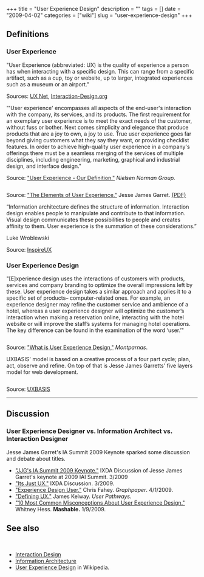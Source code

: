 +++
title = "User Experience Design"
description = ""
tags = []
date = "2009-04-02"
categories = ["wiki"]
slug = "user-experience-design"
+++

<h2 id="toc0">Definitions</h2>

<h3 id="toc1">User Experience</h3>
<p>&quot;User Experience (abbreviated: UX) is the quality of experience a person has when interacting with a specific design. This can range from a specific artifact, such as a cup, toy or website, up to larger, integrated experiences such as a museum or an airport.&quot;</p>

<p>Sources: <a href="http://uxnet.org/">UX Net</a>, <a href="http://www.interaction-design.org/encyclopedia/user_experience_or_ux.html.html">Interaction-Design.org</a></p>

<p>&quot;'User experience' encompasses all aspects of the end-user's interaction with the company, its services, and its products. The first requirement for an exemplary user experience is to meet the exact needs of the customer, without fuss or bother. Next comes simplicity and elegance that produce products that are a joy to own, a joy to use. True user experience goes far beyond giving customers what they say they want, or providing checklist features. In order to achieve high-quality user experience in a company's offerings there must be a seamless merging of the services of multiple disciplines, including engineering, marketing, graphical and industrial design, and interface design.&quot;</p>

<p>Source: <a href="http://www.nngroup.com/about/userexperience.html">&quot;User Experience - Our Definition.&quot;</a> <em>Nielsen Norman Group.</em></p>

<p><img src="//media.konigi.com/wiki/jjg-elements-ux.png" title="" /></p>

<p>Source: <a href="http://www.jjg.net/ia/">&quot;The Elements of User Experience.&quot;</a> Jesse James Garret. <a href="http://www.jjg.net/ia/elements.pdf">(PDF)</a></p>

<p>“Information architecture defines the structure of information. Interaction design enables people to manipulate and contribute to that information. Visual design communicates these possibilities to people and creates affinity to them. User experience is the summation of these considerations.”</p>

<p>Luke Wroblewski</p>

<p>Source: <a href="http://www.inspireux.com/2009/03/27/user-experience-is-the-summation-of-considerations-across-ux-disciplines/">InspireUX</a></p>


<h3 id="toc2">User Experience Design</h3>
<p>&quot;[E]xperience design uses the interactions of customers with products, services and company branding to optimize the overall impressions left by these. User experience design takes a similar approach and applies it to a specific set of products– computer-related ones. For example, an experience designer may refine the customer service and ambience of a hotel, whereas a user experience designer will optimize the customer’s interaction when making a reservation online, interacting with the hotel website or will improve the staff’s systems for managing hotel operations. The key difference can be found in the examination of the word ‘user.’&quot;</p>

<p><img src="//media.konigi.com/wiki/what-is-ux.png" alt="" title="" /></p>

<p>Source: <a href="http://www.montparnas.com/articles/what-is-user-experience-design/">&quot;What is User Experience Design,&quot;</a> <em>Montparnas</em>.</p>

<p>UXBASIS' model is based on a creative process of a four part cycle; plan, act, observe and refine. On top of that is Jesse James Garretts' five layers model for web development.</p>

<p><img src="//media.konigi.com/wiki/uxbasis.png" alt="" title="" /></p>

<p>Source: <a href="http://uxbasis.hellogroup.com/">UXBASIS</a></p>

<hr />

<h2 id="toc3">Discussion</h2>

<h3 id="toc4">User Experience Designer vs. Information Architect vs. Interaction Designer</h3>
<p>Jesse James Garret's IA Summit 2009 Keynote sparked some discussion and debate about titles.</p>

<ul>
    <li> <a href="http://www.ixda.org/discuss.php?post=40634">&quot;JJG's IA Summit 2009 Keynote.&quot;</a> IXDA Discussion of Jesse James Garret's keynote at 2009 IAI Summit. 3/2009</li>
    <li> <a href="http://www.ixda.org/discuss.php?post=40553&amp;search=ixd">&quot;Its Just UX.&quot;</a> IXDA Discussion. 3/2009.</li>
    <li> <a href="http://www.graphpaper.com/2009/04-01_experience-design-user">&quot;Experience Design User.&quot;</a> Chris Fahey. <em>Graphpaper</em>. 4/1/2009.</li>
    <li> <a href="http://userpathways.com/2008/11/14/defining-ux/">&quot;Defining UX.&quot;</a> James Kelway. <em>User Pathways</em>.</li>
    <li> <a href="http://mashable.com/2009/01/09/user-experience-design/">&quot;10 Most Common Misconceptions About User Experience Design.&quot;</a> Whitney Hess. <strong>Mashable.</strong> 1/9/2009.</li>
</ul>


<h2 id="toc5">See also</h2>
<br />
 <ul>
    <li> <a href="/wiki/interaction-design/">Interaction Design</a></li>
    <li> <a href="/wiki/information-architecture/">Information Architecture</a></li>
    <li> <a href="http://en.wikipedia.org/wiki/User_experience_design">User Experience Design</a> in Wikipedia.</li>
</ul>
